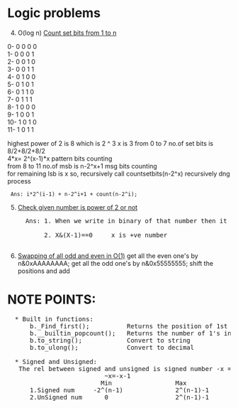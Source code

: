 # Logic problems
4. O(log n)
  <a href="https://github.com/teja963/DSA_All_Models/blob/master/Bit%20Manipulation/4.%20count%20set%20bits%20from%201%20to%20n.cpp">Count set bits from 1 to n</a>
  <p>
    0- 0 0 0 0<br>
    1- 0 0 0 1<br>
    2- 0 0 1 0<br>
    3- 0 0 1 1<br>
    4- 0 1 0 0<br> 
    5- 0 1 0 1<br> 
    6- 0 1 1 0<br> 
    7- 0 1 1 1<br>
    8- 1 0 0 0<br> 
    9- 1 0 0 1<br> 
   10- 1 0 1 0<br>
   11- 1 0 1 1<br>
              <p>highest power of 2 is 8 which is 2 ^ 3   x is 3
              from 0 to 7 no.of set bits is 8/2+8/2+8/2<br>
                                             4*x= 2^(x-1)*x       pattern bits counting<br>
              from 8 to 11 no.of msb is n-2^x+1                   msg bits counting<br>
              for remaining lsb is x so, recursively call countsetbits(n-2^x)    recursively dng process</p>
  </p>
 
     Ans: i*2^(i-1) + n-2^i+1 + count(n-2^i); 
     
5. <a href="https://github.com/teja963/DSA_All_Models/blob/master/Bit%20Manipulation/5.%20find%20whether%20no%20is%20power%20of%202.cpp">Check given number is power of 2 or not</a>
   <pre>
     Ans: 1. When we write in binary of that number then it contain only one 1<br>
          2. X&(X-1)==0     x is +ve number
          
9. <a href="https://github.com/teja963/DSA_All_Models/blob/master/Bit%20Manipulation/9.%20Swap%20all%20even%20and%20odd%20bits.cpp">Swapping of all odd and even in O(1)</a>
         get all the even one's by n&0xAAAAAAAA;
         get all the odd one's by n&0x55555555;
         shift the positions and add
        </pre>
# NOTE POINTS:
   <pre>
  * Built in functions:
      b._Find_first();          Returns the position of 1st set bit
      b.__builtin_popcount();   Returns the number of 1's in that number
      b.to_string();            Convert to string
      b.to_ulong();             Convert to decimal
     
  * Signed and Unsigned:
   The rel between signed and unsigned is signed number -x = Unsigned number 2^n - x
                          ~x=-x-1
                         Min                 Max       
      1.Signed num     -2^(n-1)              2^(n-1)-1
      2.UnSigned num      0                  2^(n-1)-1
    </pre>
  
			      
  
  
  
  
  
